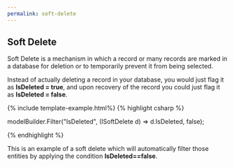 ```yaml
---
permalink: soft-delete
---
```


## Soft Delete
Soft Delete is a mechanism in which a record or many records are marked in a database for deletion or to temporarily prevent it from being selected.

Instead of actually deleting a record in your database, you would just flag it as **IsDeleted = true**, and upon recovery of the record you could just flag it as **IsDeleted = false**.

{% include template-example.html%} 
{% highlight csharp %}

modelBuilder.Filter("IsDeleted", (ISoftDelete d) => d.IsDeleted, false);

{% endhighlight %}

This is an example of a soft delete which will automatically filter those entities by applying the condition **IsDeleted==false**.